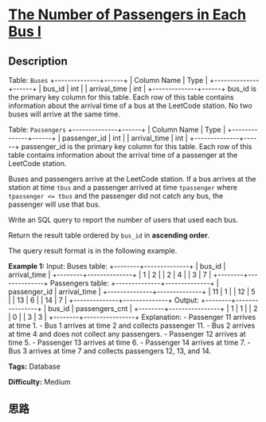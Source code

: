 # [The Number of Passengers in Each Bus I][title]

## Description

Table: `Buses`
            +--------------+------+    | Column Name  | Type |    +--------------+------+    | bus_id       | int  |    | arrival_time | int  |    +--------------+------+    bus_id is the primary key column for this table.    Each row of this table contains information about the arrival time of a bus at the LeetCode station.    No two buses will arrive at the same time.    



Table: `Passengers`
            +--------------+------+    | Column Name  | Type |    +--------------+------+    | passenger_id | int  |    | arrival_time | int  |    +--------------+------+    passenger_id is the primary key column for this table.    Each row of this table contains information about the arrival time of a passenger at the LeetCode station.    



Buses and passengers arrive at the LeetCode station. If a bus arrives at the
station at time `tbus` and a passenger arrived at time `tpassenger` where
`tpassenger <= tbus` and the passenger did not catch any bus, the passenger
will use that bus.

Write an SQL query to report the number of users that used each bus.

Return the result table ordered by `bus_id` in **ascending order**.

The query result format is in the following example.



**Example 1:**
            Input:     Buses table:    +--------+--------------+    | bus_id | arrival_time |    +--------+--------------+    | 1      | 2            |    | 2      | 4            |    | 3      | 7            |    +--------+--------------+    Passengers table:    +--------------+--------------+    | passenger_id | arrival_time |    +--------------+--------------+    | 11           | 1            |    | 12           | 5            |    | 13           | 6            |    | 14           | 7            |    +--------------+--------------+    Output:     +--------+----------------+    | bus_id | passengers_cnt |    +--------+----------------+    | 1      | 1              |    | 2      | 0              |    | 3      | 3              |    +--------+----------------+    Explanation:     - Passenger 11 arrives at time 1.    - Bus 1 arrives at time 2 and collects passenger 11.        - Bus 2 arrives at time 4 and does not collect any passengers.        - Passenger 12 arrives at time 5.    - Passenger 13 arrives at time 6.    - Passenger 14 arrives at time 7.    - Bus 3 arrives at time 7 and collects passengers 12, 13, and 14.    


**Tags:** Database

**Difficulty:** Medium

## 思路

[title]: https://leetcode-cn.com/problems/the-number-of-passengers-in-each-bus-i
